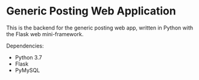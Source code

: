 # Generic Posting Web Application

This is the backend for the generic posting web app, written in Python with the Flask web mini-framework.

Dependencies:
- Python 3.7
- Flask
- PyMySQL